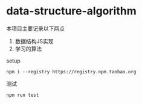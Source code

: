 # data-structure-algorithm

本项目主要记录以下两点

1. 数据结构JS实现
2. 学习的算法

setup

```
npm i --registry https://registry.npm.taobao.org
```
测试
```
npm run test
```